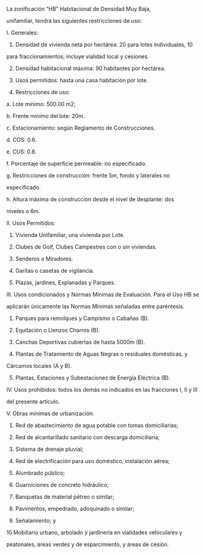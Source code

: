 La	zonificación	“HB”	Habitacional	de	Densidad	Muy	Baja,

unifamiliar, tendrá las siguientes restricciones de uso:

I.	Generales:

1.	Densidad de vivienda neta por hectárea: 20 para lotes individuales, 10

para fraccionamientos; incluye vialidad local y cesiones.

2.	Densidad habitacional máxima: 90 habitantes por hectárea.

3.	Usos permitidos: hasta una casa habitación por lote.

4.	Restricciones de uso:

a.	Lote mínimo: 500.00 m2;

b.	Frente mínimo del lote: 20m.

c.	Estacionamiento: según Reglamento de Construcciones.

d.	COS: 0.6.

e.	CUS: 0.8.

f.	Porcentaje de superficie permeable: no especificado.

g.	Restricciones	de	construcción:	frente	5m,	fondo	y	laterales	no

especificado.

h.	Altura máxima de construcción desde el nivel de desplante: dos

niveles o 6m.

II. Usos Permitidos:

1. Vivienda Unifamiliar, una vivienda por Lote.

2. Clubes de Golf, Clubes Campestres con o sin viviendas.

3. Senderos o Miradores.

4. Garitas o casetas de vigilancia.

5. Plazas, jardines, Explanadas y Parques.

III. Usos condicionados y Normas Mínimas de Evaluación. Para el Uso HB se

aplicarán únicamente las Normas Mínimas señaladas entre paréntesis.

1.	Parques para remolques y Campismo o Cabañas (B).

2.	Equitación o Lienzos Charros (B).

3.	Canchas Deportivas cubiertas de hasta 5000m (B).










4.	Plantas de Tratamiento de Aguas Negras o residuales domésticas, y

Cárcamos locales (A y B).

5.	Plantas, Estaciones y Subestaciones de Energía Eléctrica (B).

IV. Usos prohibidos: todos los demás no indicados en las fracciones I, II y III

del presente artículo.

V. Obras mínimas de urbanización:

1.	Red de abastecimiento de agua potable con tomas domiciliarias;

2.	Red de alcantarillado sanitario con descarga domiciliaria;

3.	Sistema de drenaje pluvial;

4.	Red de electrificación para uso doméstico, instalación aérea;

5.	Alumbrado público;

6.	Guarniciones de concreto hidráulico;

7.	Banquetas de material pétreo o similar;

8.	Pavimentos, empedrado, adoquinado o similar;

9.	Señalamiento; y

10.Mobiliario	urbano,	arbolado	y	jardinería	en	vialidades	vehiculares	y

peatonales, áreas verdes y de esparcimiento, y áreas de cesión.